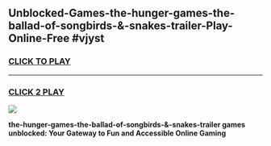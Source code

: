 
## Unblocked-Games-the-hunger-games-the-ballad-of-songbirds-&-snakes-trailer-Play-Online-Free #vjyst
<h3>
<a href="https://us.freeplayer.one?title=the-hunger-games-the-ballad-of-songbirds-&-snakes-trailer&ref=10M">CLICK TO PLAY</a></h3>
<hr>

<h3>
<a href="https://us.freeplayer.one?title=the-hunger-games-the-ballad-of-songbirds-&-snakes-trailer&ref=10M">CLICK 2 PLAY</a>
  
</h3>

<a href="https://us.freeplayer.one?title=the-hunger-games-the-ballad-of-songbirds-&-snakes-trailer&ref=10M"><img src="https://clearcache.store/games.png"></a>


**the-hunger-games-the-ballad-of-songbirds-&-snakes-trailer games unblocked: Your Gateway to Fun and Accessible Online Gaming**
